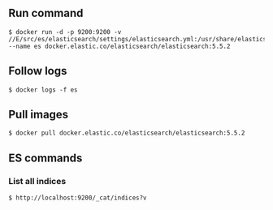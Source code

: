 ## Run command

```
$ docker run -d -p 9200:9200 -v //E/src/es/elasticsearch/settings/elasticsearch.yml:/usr/share/elasticsearch/config/elasticsearch.yml --name es docker.elastic.co/elasticsearch/elasticsearch:5.5.2
```

## Follow logs

```
$ docker logs -f es
```

## Pull images

```
$ docker pull docker.elastic.co/elasticsearch/elasticsearch:5.5.2
```

## ES commands

### List all indices

```
$ http://localhost:9200/_cat/indices?v
```

